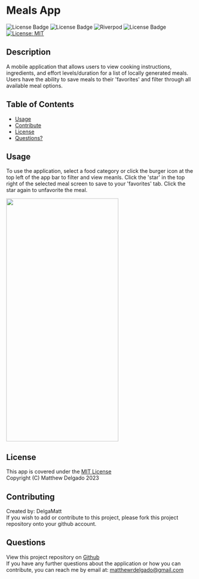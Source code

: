 # Meals App
  ![License Badge](https://img.shields.io/badge/Flutter-02569B?style=flat&logo=flutter&logoColor=white)
  ![License Badge](https://img.shields.io/badge/Dart-0175C2?style=flat&logo=dart&logoColor=white)
  ![Riverpod](https://img.shields.io/badge/Riverpod-0.14.0-blue.svg)
  ![License Badge](https://img.shields.io/badge/Material--UI-0081CB?style=flat&logo=material-ui&logoColor=white)
  <br>
  [![License: MIT](https://img.shields.io/badge/License-MIT-yellow.svg)](https://opensource.org/licenses/MIT)

  ## Description
  A mobile application that allows users to view cooking instructions, ingredients, and effort levels/duration for a list of locally generated meals. Users have the ability to save meals to their 'favorites' and filter through all available meal options.
  ## Table of Contents
  - [Usage](#usage)
  - [Contribute](#contributing)
  - [License](#license)
  - [Questions?](#questions)

  ## Usage
  To use the application, select a food category or click the burger icon at the top left of the app bar to filter and view meanls. Click the 'star' in the top right of the selected meal screen to save to your 'favorites' tab. Click the star again to unfavorite the meal.  

  <img src="https://github.com/DelgaMatt/Meals-App/assets/115049801/d8e59782-b342-40e4-99de-9a1235dd0409" width="300" height="650">

   
  ## License
  This app is covered under the [MIT License](https://opensource.org/licenses/MIT)<br>
  Copyright (C) Matthew Delgado 2023
  ## Contributing
  Created by: DelgaMatt
  <br>
       If you wish to add or contribute to this project, please fork this project repository onto your github account.

  ## Questions
  View this project repository on [Github](https://github.com/DelgaMatt)<br>
  If you have any further questions about the application or how you can contribute, you can reach me by email at: matthewrdelgado@gmail.com